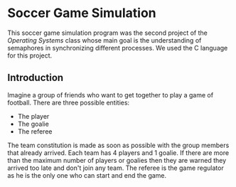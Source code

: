 # Soccer Game Simulation

This soccer game simulation program was the second project of the *Operating Systems* class whose main goal is the understanding of semaphores in synchronizing different processes. We used the C language for this project.

## Introduction

Imagine a group of friends who want to get together to play a game of football. There are three possible entities:
- The player
- The goalie
- The referee

The team constitution is made as soon as possible with the group members that already arrived. Each team has 4 players and 1 goalie. If there are more than the maximum number of players or goalies then they are warned they arrived too late and don't join any team. The referee is the game regulator as he is the only one who can start and end the game.

## 

